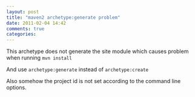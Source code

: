 ```yaml
---
layout: post
title: "maven2 archetype:generate problem"
date: 2011-02-04 14:42
comments: true
categories: 
---
```


This archetype does not generate the site module which causes problem when running ``mvn install``


And use ``archetype:generate`` instead of ``archetype:create``


Also somehow the project id is not set according to the command line options.

